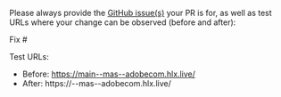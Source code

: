 Please always provide the [GitHub issue(s)](../issues) your PR is for, as well as test URLs where your change can be observed (before and after):

Fix #<gh-issue-id>

Test URLs:
- Before: https://main--mas--adobecom.hlx.live/
- After: https://<branch>--mas--adobecom.hlx.live/

